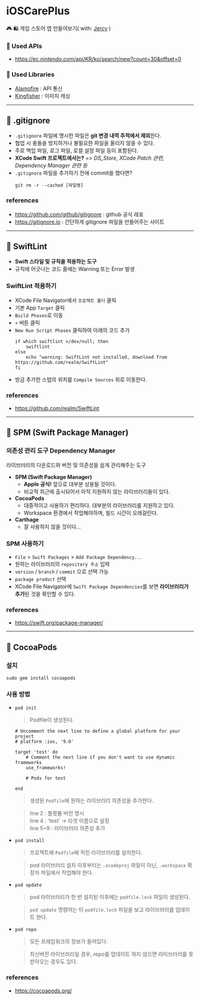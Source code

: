 # iOSCarePlus
🎮 🛍 게임 스토어 앱 만들어보기( with: [Jercy](https://github.com/JeaSungLEE/iOSCarePlus) )

### 🍎 Used APIs
* https://ec.nintendo.com/api/KR/ko/search/new?count=30&offset=0

### 🍎 Used Libraries
* [Alamofire](https://github.com/Alamofire/Alamofire) : API 통신
* [Kingfisher](https://github.com/onevcat/Kingfisher) : 이미지 캐싱

---

## 🌸 .gitignore
* `.gitignore` 파일에 명시한 파일은 **git 변경 내역 추적에서 제외**한다.
* 협업 시 충돌을 방지하거나 불필요한 파일을 올리지 않을 수 있다.
* 주로 백업 파일, 로그 파일, 로컬 설정 파일 등이 포함된다.
* **XCode Swift 프로젝트에서는?** => *DS_Store, XCode Patch 관련, Dependency Manager 관련 등*
* `.gitignore` 파일을 추가하기 전에 commit을 했다면?
    ```
    git rm -r --cached [파일명]
    ```

### references
* https://github.com/github/gitignore : github 공식 레포
* https://gitignore.io : 간단하게 gitignore 파일을 만들어주는 사이트
---

## 🌸 SwiftLint
* **Swift 스타일 및 규칙을 적용하는 도구**
* 규칙에 어긋나는 코드 줄에는 Warning 또는 Error 발생

### SwiftLint 적용하기
* XCode File Navigator에서 `프로젝트 폴더` 클릭
* 기본 App `Target` 클릭
* `Build Phases`로 이동
* `+` 버튼 클릭
* `New Run Script Phases` 클릭하여 아래의 코드 추가
    ```
    if which swiftlint >/dev/null; then
        swiftlint
    else
        echo "warning: SwiftLint not installed, download from https://github.com/realm/SwiftLint"
    fi
    ```
* 방금 추가한 스텝의 위치를 `Compile Sources` 위로 이동한다.

### references
* https://github.com/realm/SwiftLint

---

## 🌸 SPM (Swift Package Manager)

### 의존성 관리 도구 Dependency Manager
라이브러리의 다운로드와 버전 및 의존성을 쉽게 관리해주는 도구
* **SPM (Swift Package Manager)**
    * **Apple 공식!** 앞으로 대부분 상용될 것이다.
    * 비교적 최근에 출시되어서 아직 지원하지 않는 라이브러리들이 있다.
* **CocoaPods**
    * 대중적이고 사용하기 편리하다. 대부분의 라이브러리를 지원하고 있다.
    * Workspace 환경에서 작업해야하며, 빌드 시간이 오래걸린다.
* **Carthage**
    * 잘 사용하지 않을 것이다...

### SPM 사용하기
* `File` > `Swift Packages` > `Add Package Dependency...`
* 원하는 라이브러리의 `repository 주소` 입력
* `version` / `branch` / `commit` 으로 선택 가능
* `package product` 선택
* XCode File Navigator에 `Swift Package Dependencies`를 보면 **라이브러리가 추가**된 것을 확인할 수 있다.

### references
* https://swift.org/package-manager/

---

## 🌸 CocoaPods
### 설치
```
sudo gem install cocoapods
````

### 사용 방법
* `pod init`  
    > Podfile이 생성된다.
    ```
    # Uncomment the next line to define a global platform for your project
    # platform :ios, '9.0'
    
    target 'test' do
        # Comment the next line if you don't want to use dynamic frameworks
        use_frameworks!

        # Pods for test

    end

    ```
    > 생성된 `Podfile`에 원하는 라이브러리 의존성을 추가한다.

    > line 2 : 플랫폼 버전 명시  
    > line 4 : 'test' -> 타겟 이름으로 설정  
    > line 5~9 : 라이브러리 의존성 추가

* `pod install`
    > 프로젝트에 `Podfile`에 적힌 라이브러리를 설치한다.

    > pod 라이브러리 설치 이후부터는 `.xcodeproj` 파일이 아닌, `.workspace` 확장자 파일에서 작업해야 한다.
* `pod update`
    > pod 라이브러리가 한 번 설치된 이후에는 `podfile.lock` 파일이 생성된다.

    > `pod update` 명령어는 이 `podfile.lock` 파일을 보고 라이브러리를 업데이트 한다.
* `pod repo`
    > 모든 프레임워크의 정보가 들어있다.
    
    > 최신버전 라이브러리일 경우, repo를 업데이트 하지 않으면 라이브러리를 못 받아오는 경우도 있다.

### references
* https://cocoapods.org/
